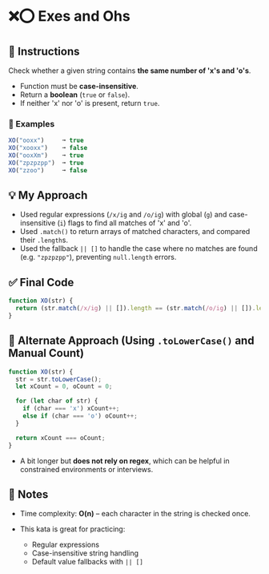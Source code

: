 # ❌⭕ Exes and Ohs

## 🧾 Instructions

Check whether a given string contains **the same number of 'x's and 'o's**.

- Function must be **case-insensitive**.
- Return a **boolean** (`true` or `false`).
- If neither 'x' nor 'o' is present, return `true`.

### 🧪 Examples

```js
XO("ooxx")     ➞ true
XO("xooxx")    ➞ false
XO("ooxXm")    ➞ true
XO("zpzpzpp")  ➞ true
XO("zzoo")     ➞ false
````

## 💡 My Approach

* Used regular expressions (`/x/ig` and `/o/ig`) with global (`g`) and case-insensitive (`i`) flags to find all matches of 'x' and 'o'.
* Used `.match()` to return arrays of matched characters, and compared their `.length`s.
* Used the fallback `|| []` to handle the case where no matches are found (e.g. `"zpzpzpp"`), preventing `null.length` errors.

## ✅ Final Code

```js
function XO(str) {
  return (str.match(/x/ig) || []).length == (str.match(/o/ig) || []).length;
}
```


## 🔁 Alternate Approach (Using `.toLowerCase()` and Manual Count)

```js
function XO(str) {
  str = str.toLowerCase();
  let xCount = 0, oCount = 0;

  for (let char of str) {
    if (char === 'x') xCount++;
    else if (char === 'o') oCount++;
  }

  return xCount === oCount;
}
```

* A bit longer but **does not rely on regex**, which can be helpful in constrained environments or interviews.

## 📌 Notes

* Time complexity: **O(n)** – each character in the string is checked once.
* This kata is great for practicing:

  * Regular expressions
  * Case-insensitive string handling
  * Default value fallbacks with `|| []`
